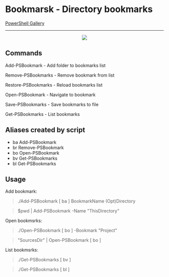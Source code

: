 # Bookmarsk - Directory bookmarks

[PowerShell Gallery](https://www.powershellgallery.com/packages/Bookmarks/1.1.3)

---------------------

<p align="center"><img src="https://raw.githubusercontent.com/stadub/PowershellScripts/master/Bookmarks/Assets/demo.gif"/></p>

## Commands

  Add-PSBookmark - Add folder to bookmarks list

  Remove-PSBookmarks - Remove bookmark from list
  
  Restore-PSBookmarks - Reload bookmarks list

  Open-PSBookmark - Navigate to bookmark

  Save-PSBookmarks - Save bookmarks to file

  Get-PSBookmarks - List bookmarks

## Aliases created by script

- ba Add-PSBookmark
- br Remove-PSBookmark
- bo Open-PSBookmark
- bv Get-PSBookmarks
- bl Get-PSBookmarks

## Usage

Add bookmark:
>./Add-PSBookmark [ ba ]  BookmarkName (Opt)Directory

>$pwd |  Add-PSBookmark -Name "ThisDirectory"

Open bookmsrks:
>./Open-PSBookmark [ bo ]  -Bookmark "Project"

>"SourcesDir" |  Open-PSBookmark [ bo ]

List bookmsrks:
>./Get-PSBookmarks [ bv ]

>./Get-PSBookmarks [ bl ]
